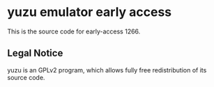 yuzu emulator early access
=============

This is the source code for early-access 1266.

## Legal Notice

yuzu is an GPLv2 program, which allows fully free redistribution of its source code.